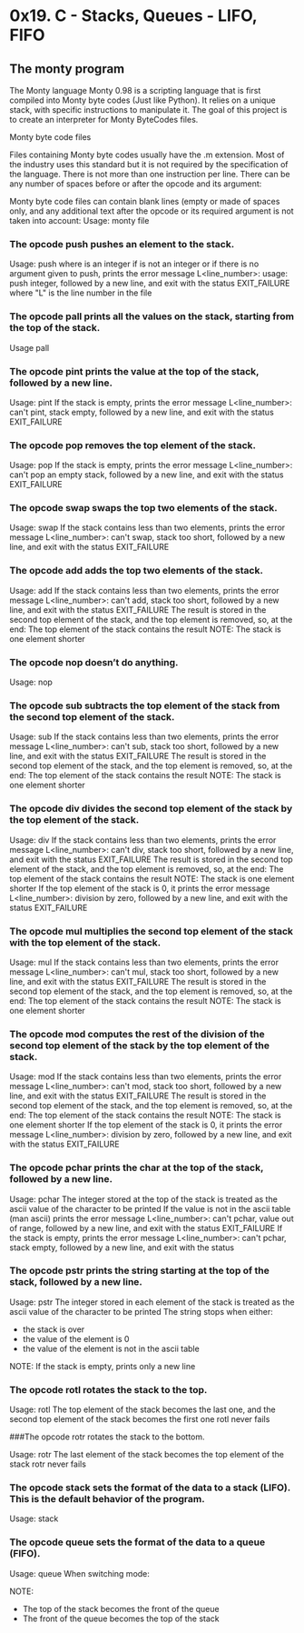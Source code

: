 # 0x19. C - Stacks, Queues - LIFO, FIFO

## The monty program

The Monty language
Monty 0.98 is a scripting language that is first compiled into Monty byte codes (Just like Python). It relies on a unique stack, with specific instructions to manipulate it. The goal of this project is to create an interpreter for Monty ByteCodes files.

Monty byte code files

Files containing Monty byte codes usually have the .m extension. Most of the industry uses this standard but it is not required by the specification of the language. There is not more than one instruction per line. There can be any number of spaces before or after the opcode and its argument:

Monty byte code files can contain blank lines (empty or made of spaces only, and any additional text after the opcode or its required argument is not taken into account:
Usage: monty file


### The opcode push pushes an element to the stack.

Usage: push <int>
where <int> is an integer
if <int> is not an integer or if there is no argument given to push, prints the error message L<line_number>: usage: push integer, followed by a new line, and exit with the status EXIT_FAILURE
where "L" is the line number in the file

### The opcode pall prints all the values on the stack, starting from the top of the stack.

Usage pall

### The opcode pint prints the value at the top of the stack, followed by a new line.

Usage: pint
If the stack is empty, prints the error message L<line_number>: can't pint, stack empty, followed by a new line, and exit with the status EXIT_FAILURE

### The opcode pop removes the top element of the stack.

Usage: pop
If the stack is empty, prints the error message L<line_number>: can't pop an empty stack, followed by a new line, and exit with the status EXIT_FAILURE

### The opcode swap swaps the top two elements of the stack.

Usage: swap
If the stack contains less than two elements, prints the error message L<line_number>: can't swap, stack too short, followed by a new line, and exit with the status EXIT_FAILURE

### The opcode add adds the top two elements of the stack.

Usage: add
If the stack contains less than two elements, prints the error message L<line_number>: can't add, stack too short, followed by a new line, and exit with the status EXIT_FAILURE
The result is stored in the second top element of the stack, and the top element is removed, so, at the end:
The top element of the stack contains the result
NOTE: The stack is one element shorter

### The opcode nop doesn’t do anything.

Usage: nop

### The opcode sub subtracts the top element of the stack from the second top element of the stack.

Usage: sub
If the stack contains less than two elements, prints the error message L<line_number>: can't sub, stack too short, followed by a new line, and exit with the status EXIT_FAILURE
The result is stored in the second top element of the stack, and the top element is removed, so, at the end:
The top element of the stack contains the result
NOTE: The stack is one element shorter

### The opcode div divides the second top element of the stack by the top element of the stack.

Usage: div
If the stack contains less than two elements, prints the error message L<line_number>: can't div, stack too short, followed by a new line, and exit with the status EXIT_FAILURE
The result is stored in the second top element of the stack, and the top element is removed, so, at the end:
The top element of the stack contains the result
NOTE: The stack is one element shorter
If the top element of the stack is 0, it prints the error message L<line_number>: division by zero, followed by a new line, and exit with the status EXIT_FAILURE

### The opcode mul multiplies the second top element of the stack with the top element of the stack.

Usage: mul
If the stack contains less than two elements, prints the error message L<line_number>: can't mul, stack too short, followed by a new line, and exit with the status EXIT_FAILURE
The result is stored in the second top element of the stack, and the top element is removed, so, at the end:
The top element of the stack contains the result
NOTE: The stack is one element shorter

### The opcode mod computes the rest of the division of the second top element of the stack by the top element of the stack.

Usage: mod
If the stack contains less than two elements, prints the error message L<line_number>: can't mod, stack too short, followed by a new line, and exit with the status EXIT_FAILURE
The result is stored in the second top element of the stack, and the top element is removed, so, at the end:
The top element of the stack contains the result
NOTE: The stack is one element shorter
If the top element of the stack is 0, it prints the error message L<line_number>: division by zero, followed by a new line, and exit with the status EXIT_FAILURE

### The opcode pchar prints the char at the top of the stack, followed by a new line.

Usage: pchar
The integer stored at the top of the stack is treated as the ascii value of the character to be printed
If the value is not in the ascii table (man ascii) prints the error message L<line_number>: can't pchar, value out of range, followed by a new line, and exit with the status EXIT_FAILURE
If the stack is empty, prints the error message L<line_number>: can't pchar, stack empty, followed by a new line, and exit with the status

### The opcode pstr prints the string starting at the top of the stack, followed by a new line.

Usage: pstr
The integer stored in each element of the stack is treated as the ascii value of the character to be printed
The string stops when either:
* the stack is over
* the value of the element is 0
* the value of the element is not in the ascii table

NOTE: If the stack is empty, prints only a new line

### The opcode rotl rotates the stack to the top.

Usage: rotl
The top element of the stack becomes the last one, and the second top element of the stack becomes the first one
rotl never fails

###The opcode rotr rotates the stack to the bottom.

Usage: rotr
The last element of the stack becomes the top element of the stack
rotr never fails

### The opcode stack sets the format of the data to a stack (LIFO). This is the default behavior of the program.

Usage: stack

### The opcode queue sets the format of the data to a queue (FIFO).

Usage: queue
When switching mode:

NOTE: 
* The top of the stack becomes the front of the queue
* The front of the queue becomes the top of the stack
